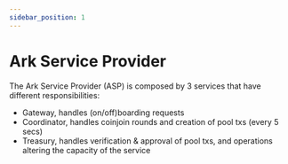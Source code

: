 ```yaml
---
sidebar_position: 1
---
```


# Ark Service Provider

The Ark Service Provider (ASP) is composed by 3 services that have different responsibilities:

- Gateway, handles (on/off)boarding requests
- Coordinator, handles coinjoin rounds and creation of pool txs (every 5 secs)
- Treasury, handles verification & approval of pool txs, and operations altering the capacity of the service
